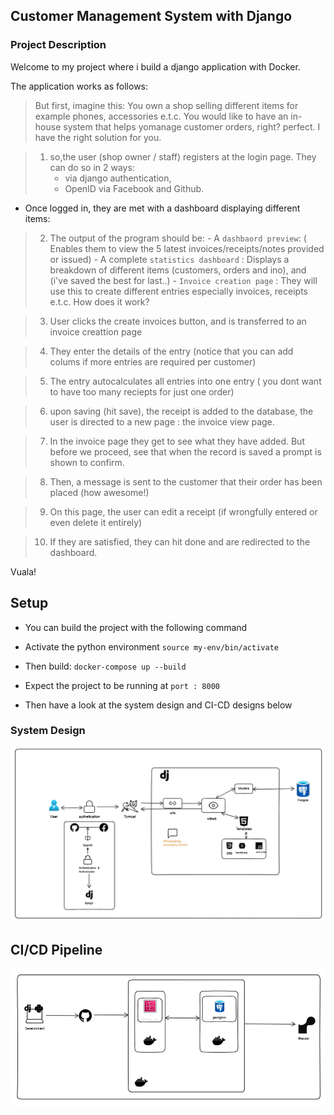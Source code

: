 ## Customer Management System with Django

### Project Description
Welcome to my project where i build a django application with Docker.

The application works as follows:

> But first, imagine this: You own a shop selling different items for example phones, accessories e.t.c. You would like to have an in-house system that helps yomanage customer orders, right? perfect. I have the right solution for you.

>    1. so,the user (shop owner / staff) registers at the login page. They can do so in 2 ways:
>       - via django authentication,
>       - OpenID via Facebook and Github.
- Once logged in, they are met with a dashboard displaying different items:

>    2. The output of the program should be:
        -        A `dashbaord preview`: ( Enables them to view the 5 latest invoices/receipts/notes provided or issued)
        -        A complete `statistics dashboard` : Displays a breakdown of different items (customers, orders and ino), and (i've saved the best for last..)
        -        `Invoice creation page` : They will use this to create different entries especially invoices, receipts e.t.c. How does it work?

>    3. User clicks the create invoices button, and is transferred to an invoice creattion page

>    4. They enter the details of the entry (notice that you can add colums if more entries are required per customer)

>    5. The entry autocalculates all entries into one entry ( you dont want to have too many reciepts for just one order)

>    6. upon saving (hit save), the receipt is added to the database, the user is directed to a new page : the invoice view page.

>    7. In the invoice page they get to see what they have added. But before we proceed, see that when the record is saved a prompt is shown to confirm.

>    8. Then, a message is sent to the customer that their order has been placed (how awesome!)

>    9. On this page, the user can edit a receipt (if wrongfully entered or even delete it entirely)

>    10. If they are satisfied, they can hit done and are redirected to the dashboard.

Vuala! 

## Setup
 - You can build the project with the following command
 - Activate the python environment
  `source my-env/bin/activate `
- Then build:
 `docker-compose up --build`
- Expect the project to be running at `port : 8000`

- Then have a look at the system design and CI-CD designs below

### System Design
![system design](images/system-design-primer.png)

## CI/CD Pipeline

![system design](images/ci-cd.png)
